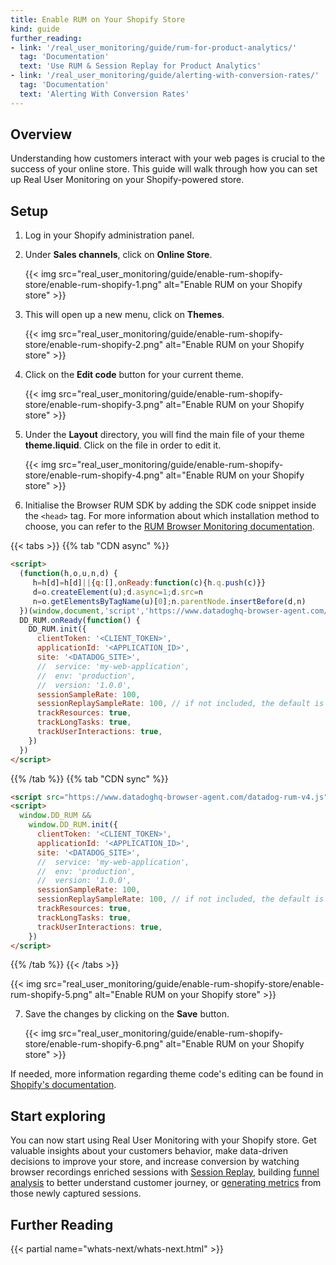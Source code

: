 ```yaml
---
title: Enable RUM on Your Shopify Store
kind: guide
further_reading:
- link: '/real_user_monitoring/guide/rum-for-product-analytics/'
  tag: 'Documentation'
  text: 'Use RUM & Session Replay for Product Analytics'
- link: '/real_user_monitoring/guide/alerting-with-conversion-rates/'
  tag: 'Documentation'
  text: 'Alerting With Conversion Rates'
---
```


## Overview

Understanding how customers interact with your web pages is crucial to the success of your online store. This guide will walk through how you can set up Real User Monitoring on your Shopify-powered store.

## Setup

1. Log in your Shopify administration panel.
2. Under **Sales channels**, click on **Online Store**.

   {{< img src="real_user_monitoring/guide/enable-rum-shopify-store/enable-rum-shopify-1.png" alt="Enable RUM on your Shopify store" >}}

3. This will open up a new menu, click on **Themes**.

   {{< img src="real_user_monitoring/guide/enable-rum-shopify-store/enable-rum-shopify-2.png" alt="Enable RUM on your Shopify store" >}}

4. Click on the **Edit code** button for your current theme.

   {{< img src="real_user_monitoring/guide/enable-rum-shopify-store/enable-rum-shopify-3.png" alt="Enable RUM on your Shopify store" >}}

5. Under the **Layout** directory, you will find the main file of your theme **theme.liquid**. Click on the file in order to edit it. 

   {{< img src="real_user_monitoring/guide/enable-rum-shopify-store/enable-rum-shopify-4.png" alt="Enable RUM on your Shopify store" >}}

6. Initialise the Browser RUM SDK by adding the SDK code snippet inside the `<head>` tag. For more information about which installation method to choose, you can refer to the [RUM Browser Monitoring documentation][1].

{{< tabs >}}
{{% tab "CDN async" %}}
```html
<script>
  (function(h,o,u,n,d) {
     h=h[d]=h[d]||{q:[],onReady:function(c){h.q.push(c)}}
     d=o.createElement(u);d.async=1;d.src=n
     n=o.getElementsByTagName(u)[0];n.parentNode.insertBefore(d,n)
  })(window,document,'script','https://www.datadoghq-browser-agent.com/datadog-rum-v4.js','DD_RUM')
  DD_RUM.onReady(function() {
    DD_RUM.init({
      clientToken: '<CLIENT_TOKEN>',
      applicationId: '<APPLICATION_ID>',
      site: '<DATADOG_SITE>',
      //  service: 'my-web-application',
      //  env: 'production',
      //  version: '1.0.0',
      sessionSampleRate: 100,
      sessionReplaySampleRate: 100, // if not included, the default is 100
      trackResources: true,
      trackLongTasks: true,
      trackUserInteractions: true,
    })
  })
</script>
```
{{% /tab %}}
{{% tab "CDN sync" %}}
```html
<script src="https://www.datadoghq-browser-agent.com/datadog-rum-v4.js" type="text/javascript"></script>
<script>
  window.DD_RUM &&
    window.DD_RUM.init({
      clientToken: '<CLIENT_TOKEN>',
      applicationId: '<APPLICATION_ID>',
      site: '<DATADOG_SITE>',
      //  service: 'my-web-application',
      //  env: 'production',
      //  version: '1.0.0',
      sessionSampleRate: 100,
      sessionReplaySampleRate: 100, // if not included, the default is 100
      trackResources: true,
      trackLongTasks: true,
      trackUserInteractions: true,
    })
</script>
```
{{% /tab %}}
{{< /tabs >}}
  
   {{< img src="real_user_monitoring/guide/enable-rum-shopify-store/enable-rum-shopify-5.png" alt="Enable RUM on your Shopify store" >}}

7. Save the changes by clicking on the **Save** button.

   {{< img src="real_user_monitoring/guide/enable-rum-shopify-store/enable-rum-shopify-6.png" alt="Enable RUM on your Shopify store" >}}

If needed, more information regarding theme code's editing can be found in [Shopify's documentation][2].

## Start exploring

You can now start using Real User Monitoring with your Shopify store. Get valuable insights about your customers behavior, make data-driven decisions to improve your store, and increase conversion by watching browser recordings enriched sessions with [Session Replay][3], building [funnel analysis][4] to better understand customer journey, or [generating metrics][5] from those newly captured sessions.

## Further Reading

{{< partial name="whats-next/whats-next.html" >}}

[1]: /real_user_monitoring/browser/#choose-the-right-installation-method/
[2]: https://help.shopify.com/en/manual/online-store/themes/theme-structure/extend/edit-theme-code
[3]: /real_user_monitoring/session_replay/
[4]: /real_user_monitoring/funnel_analysis/
[5]: /real_user_monitoring/generate_metrics/